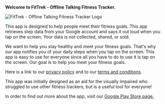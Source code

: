 **Welcome to FitTrek - Offline Talking Fitness Tracker.**

![FitTrek - Offline Talking Fitness Tracker Logo](https://github.com/gplay-ikstudios/IK-Studios.github.io/blob/gh-pages/apps/fittrek/submitted_logo.png)

This app is designed to help people meet their fitness goals. This app retrieves step data from your Google account and says it out loud when you tap on the screen. Your data is not collected, shared, or sold.

We want to help you stay healthy and meet your fitness goals. That's why our app notifies you of your daily steps when you tap on the screen. This app is easy to use for everyone since all you have to do to use it is tap on the screen. Our goal is to help you meet your fitness goals.

Here is a link to our [privacy policy](https://github.com/gplay-ikstudios/IK-Studios.github.io/blob/gh-pages/apps/fittrek/privacypolicy.md) and to our [terms and conditions](https://github.com/gplay-ikstudios/IK-Studios.github.io/blob/gh-pages/apps/fittrek/termsandconditions.md).

This app was initially designed as an aid for the visually impaired who struggled to use other fitness trackers, but is a useful tool for everyone!

In order to find out more about the app, visit our [Google Play Store page.](https://play.google.com/store/apps/details?id=com.ikstudios)
